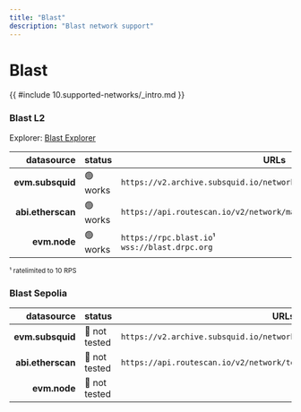 ```yaml
---
title: "Blast"
description: "Blast network support"
---
```


<!-- markdownlint-disable single-h1 heading-increment no-inline-html -->

# Blast

{{ #include 10.supported-networks/_intro.md }}

### Blast L2

Explorer: [Blast Explorer](https://blastexplorer.io/)

|        datasource | status   | URLs                                                                  |
| -----------------:|:-------- | --------------------------------------------------------------------- |
|  **evm.subsquid** | 🟢 works | `https://v2.archive.subsquid.io/network/blast-l2-mainnet`             |
| **abi.etherscan** | 🟢 works | `https://api.routescan.io/v2/network/mainnet/evm/81457/etherscan/api` |
|      **evm.node** | 🟢 works | `https://rpc.blast.io`¹ <br> `wss://blast.drpc.org`                   |

<sup>¹ ratelimited to 10 RPS</sup>

### Blast Sepolia
|        datasource | status   | URLs                                                                           |
| -----------------:|:-------- | ------------------------------------------------------------------------------ |
| **evm.subsquid**  | 🤔 not tested | `https://v2.archive.subsquid.io/network/blast-sepolia`                    |
| **abi.etherscan** | 🤔 not tested | `https://api.routescan.io/v2/network/testnet/evm/168587773/etherscan/api` |
| **evm.node**      | 🤔 not tested |                                                                           |
